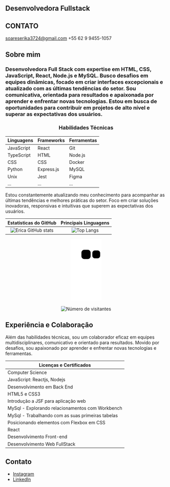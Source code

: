 ## Desenvolvedora Fullstack
## CONTATO
soareserika3724@gmail.com
+55 62 9 9455-1057


## Sobre mim 
<h3>Desenvolvedora Full Stack com expertise em HTML, CSS, JavaScript, React, Node.js e MySQL. Busco desafios em equipes dinâmicas, focado em criar interfaces excepcionais e atualizado com as últimas tendências do setor. Sou comunicativa, orientada para resultados e apaixonada por aprender e enfrentar novas tecnologias. Estou em busca de oportunidades para contribuir em projetos de alto nível e superar as expectativas dos usuários.
</h3>

<div align="center">
<h3>Habilidades Técnicas</h3>

| Linguagens | Frameworks | Ferramentas |
| --- | --- | --- |
| JavaScript | React | Git |
| TypeScript | HTML | Node.js |
| CSS | CSS | Docker |
| Python | Express.js | MySQL |
| Unix | Jest | Figma |
| ... | ... | ... |
</div>

Estou constantemente atualizando meu conhecimento para acompanhar as últimas tendências e melhores práticas do setor. Foco em criar soluções inovadoras, responsivas e intuitivas que superem as expectativas dos usuários.


| Estatísticas do GitHub | Principais Linguagens |
| :-------------------: | :------------------: |
| ![Erica GitHub stats](https://github-readme-stats.vercel.app/api?username=erika3724&show_icons=true&theme=dark) | ![Top Langs](https://github-readme-stats.vercel.app/api/top-langs/?username=erika3724&layout=compact&langs_count=7&theme=dark) |

<div align="center">
  <p align="center">
    <img src="https://github.com/erika3724/erika3724/blob/output/github-contribution-grid-snake.svg"  alt="snake gif">
  </p>
  <p align="center">
    <img src="https://profile-counter.glitch.me/erika3724/count.svg" alt="Número de visitantes">
  </p>
</div>



## Experiência e Colaboração
Além das habilidades técnicas, sou um colaborador eficaz em equipes multidisciplinares, comunicativo e orientado para resultados. Movido por desafios, sou apaixonado por aprender e enfrentar novas tecnologias e ferramentas.

| Licenças e Certificados                             |
| --------------------------------------------------- |
| Computer Science                                   |
| JavaScript: Reactjs, Nodejs                        |
| Desenvolvimento em Back End                        |
| HTML5 e CSS3                                       |
| Introdução a JSF para aplicação web                |
| MySql - Explorando relacionamentos com Workbench   |
| MySql - Trabalhando com as suas primeiras tabelas  |
| Posicionando elementos com Flexbox em CSS          |
| React                                              |
| Desenvolvimento Front-end                           |
| Desenvolvimento Web FullStack                       |

## Contato

- [Instagram](https://instagram.com/byerikaribeiro)
- [LinkedIn](https://www.linkedin.com/in/erica-ribeiro-fullstack/)


